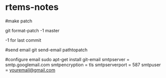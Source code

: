 # rtems-notes

#make patch

git format-patch -1 master

-1 for last commit


#send email
git send-email pathtopatch

#configure email
sudo apt-get install git-email
    smtpserver = smtp.googlemail.com
    smtpencryption = tls
    smtpserverport = 587
    smtpuser = youremail@gmail.com
   
